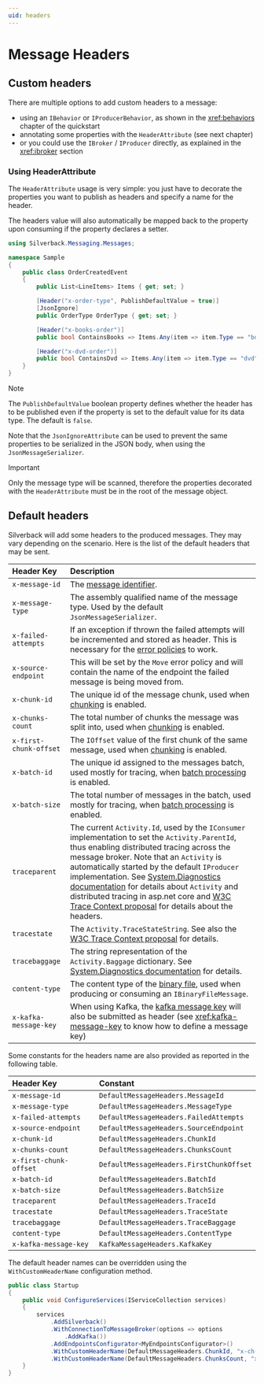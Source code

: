 ```yaml
---
uid: headers
---
```


# Message Headers

## Custom headers

There are multiple options to add custom headers to a message:
* using an `IBehavior` or `IProducerBehavior`, as shown in the <xref:behaviors> chapter of the quickstart
* annotating some properties with the `HeaderAttribute` (see next chapter)
* or you could use the `IBroker` / `IProducer` directly, as explained in the <xref:ibroker> section

### Using HeaderAttribute

The `HeaderAttribute` usage is very simple: you just have to decorate the properties you want to publish as headers and specify a name for the header.

The headers value will also automatically be mapped back to the property upon consuming if the property declares a setter.

```csharp
using Silverback.Messaging.Messages;

namespace Sample
{
    public class OrderCreatedEvent
    {
        public List<LineItems> Items { get; set; }

        [Header("x-order-type", PublishDefaultValue = true)]
        [JsonIgnore]
        public OrderType OrderType { get; set; }

        [Header("x-books-order")]
        public bool ContainsBooks => Items.Any(item => item.Type == "book")

        [Header("x-dvd-order")]
        public bool ContainsDvd => Items.Any(item => item.Type == "dvd")
    }
}
```

> [!Note]
> The `PublishDefaultValue` boolean property defines whether the header has to be published even if the property is set to the default value for its data type. The default is `false`.
>
> Note that the `JsonIgnoreAttribute` can be used to prevent the same properties to be serialized in the JSON body, when using the `JsonMessageSerializer`.

> [!Important]
> Only the message type will be scanned, therefore the properties decorated with the `HeaderAttribute` must be in the root of the message object.

## Default headers

Silverback will add some headers to the produced messages. They may vary depending on the scenario.
Here is the list of the default headers that may be sent.

Header Key | Description
:-- | :--
`x-message-id` | The [message identifier](xref:xref:message-id).
`x-message-type` | The assembly qualified name of the message type. Used by the default `JsonMessageSerializer`.
`x-failed-attempts` | If an exception if thrown the failed attempts will be incremented and stored as header. This is necessary for the [error policies](xref:inbound#error-handling) to work.
`x-source-endpoint` | This will be set by the `Move` error policy and will contain the name of the endpoint the failed message is being moved from.
`x-chunk-id` | The unique id of the message chunk, used when [chunking](xref:chunking) is enabled.
`x-chunks-count` | The total number of chunks the message was split into, used when [chunking](xref:chunking) is enabled.
`x-first-chunk-offset` | The `IOffset` value of the first chunk of the same message, used when [chunking](xref:chunking) is enabled.
`x-batch-id` | The unique id assigned to the messages batch, used mostly for tracing, when [batch processing](xref:inbound#batch-processing) is enabled.
`x-batch-size` | The total number of messages in the batch, used mostly for tracing, when [batch processing](xref:inbound#batch-processing) is enabled.
`traceparent` | The current `Activity.Id`, used by the `IConsumer` implementation to set the `Activity.ParentId`, thus enabling distributed tracing across the message broker. Note that an `Activity` is automatically started by the default `IProducer` implementation. See [System.Diagnostics documentation](https://docs.microsoft.com/en-us/dotnet/api/system.diagnostics.activity?view=netcore-3.1) for details about `Activity` and distributed tracing in asp.net core and [W3C Trace Context proposal](https://www.w3.org/TR/trace-context-1) for details about the headers.
`tracestate` | The `Activity.TraceStateString`. See also the [W3C Trace Context proposal](https://www.w3.org/TR/trace-context-1) for details.
`tracebaggage` | The string representation of the `Activity.Baggage` dictionary. See [System.Diagnostics documentation](https://docs.microsoft.com/en-us/dotnet/api/system.diagnostics.activity?view=netcore-3.1) for details.
`content-type` | The content type of the [binary file](xref:binary-files), used when producing or consuming an `IBinaryFileMessage`.
`x-kafka-message-key` | When using Kafka, the [kafka message key](xref:kafka-message-key) will also be submitted as header (see <xref:kafka-message-key> to know how to define a message key)

Some constants for the headers name are also provided as reported in the following table.

Header Key | Constant
:-- | :--
`x-message-id` | `DefaultMessageHeaders.MessageId`
`x-message-type` | `DefaultMessageHeaders.MessageType`
`x-failed-attempts` | `DefaultMessageHeaders.FailedAttempts`
`x-source-endpoint` | `DefaultMessageHeaders.SourceEndpoint`
`x-chunk-id` | `DefaultMessageHeaders.ChunkId`
`x-chunks-count` | `DefaultMessageHeaders.ChunksCount`
`x-first-chunk-offset` | `DefaultMessageHeaders.FirstChunkOffset`
`x-batch-id` | `DefaultMessageHeaders.BatchId`
`x-batch-size` | `DefaultMessageHeaders.BatchSize`
`traceparent` | `DefaultMessageHeaders.TraceId`
`tracestate` | `DefaultMessageHeaders.TraceState`
`tracebaggage` | `DefaultMessageHeaders.TraceBaggage`
`content-type` | `DefaultMessageHeaders.ContentType`
`x-kafka-message-key` | `KafkaMessageHeaders.KafkaKey`

The default header names can be overridden using the `WithCustomHeaderName` configuration method.

```csharp
public class Startup
{
    public void ConfigureServices(IServiceCollection services)
    {
        services
            .AddSilverback()
            .WithConnectionToMessageBroker(options => options
                .AddKafka())
            .AddEndpointsConfigurator<MyEndpointsConfigurator>()
            .WithCustomHeaderName(DefaultMessageHeaders.ChunkId, "x-ch-id")
            .WithCustomHeaderName(DefaultMessageHeaders.ChunksCount, "x-ch-cnt"));
    }
}
